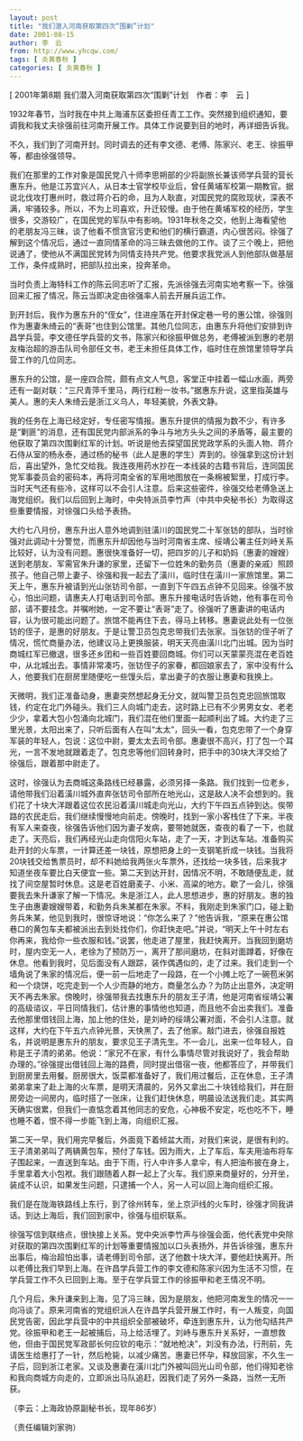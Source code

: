 ```yaml
---
layout: post
title: "我们潜入河南获取第四次“围剿”计划"
date: 2001-08-15
author: 李　云
from: http://www.yhcqw.com/
tags: [ 炎黄春秋 ]
categories: [ 炎黄春秋 ]
---
```



[ 2001年第8期 我们潜入河南获取第四次“围剿”计划　作者：李　云 ]

1932年春节，当时我在中共上海浦东区委担任青工工作。突然接到组织通知，要调我和我丈夫徐强前往河南开展工作。具体工作说要到目的地时，再详细告诉我。

不久，我们到了河南开封。同时调去的还有李文德、老傅、陈家兴、老王、徐振甲等，都由徐强领导。


我们在那里的工作对象是国民党八十师李思朔部的少将副旅长兼该师学兵营的营长惠东升。他是江苏宜兴人，从日本士官学校毕业后，曾任黄埔军校第一期教官。据说北伐攻打惠州时，救过蒋介石的命，且为人耿直，对国民党的腐败现状，深表不满，牢骚较多。所以，不为上司喜欢，升迁较慢。由于他在黄埔军校的经历，学生很多，交游较广，在国民党的军队中有影响。1931年秋冬之交，他到上海看望他的老朋友冯三昧，谈了他看不惯贪官污吏和他们的横行霸道，内心很苦闷。徐强了解到这个情况后，通过一直同情革命的冯三昧去做他的工作。谈了三个晚上，把他说通了，使他从不满国民党转为同情支持共产党。他要求我党派人到他部队做基层工作，条件成熟时，把部队拉出来，投奔革命。

当时负责上海特科工作的陈云同志听了汇报，先派徐强去河南实地考察一下。徐强回来汇报了情况，陈云当即决定由徐强率人前去开展兵运工作。


到开封后，我作为惠东升的“侄女”，住进座落在开封保定巷一号的惠公馆，徐强则作为惠妻朱绮云的“表哥”也住到公馆里。其他几位同志，由惠东升将他们安排到许昌学兵营。李文德任学兵营的文书，陈家兴和徐振甲做总务，老傅被派到惠的老朋友梅治超的游击队司令部任文书，老王未担任具体工作，临时住在旅馆里领导学兵营工作的几位同志。


惠东升的公馆，是一座四合院，颇有点文人气息，客堂正中挂着一幅山水画，两旁还有一副对联：“三尺青萍千里马，两行红粉一妆书。”据惠东升说，这里指英雄与美人。惠的夫人朱绮云是浙江义乌人，年轻美貌，外表文静。


我的任务在上海已经定好，专任密写情报。惠东升提供的情报为数不少，有许多是“剿匪”的消息，还有国民党内部派系的争斗与地方头头之间的矛盾等，最主要的他获取了第四次围剿红军的计划。听说是他去探望国民党政学系的头面人物、蒋介石侍从室的杨永泰，通过杨的秘书（此人是惠的学生）弄到的。徐强拿到这份计划后，喜出望外，急忙交给我。我连夜用药水抄在一本线装的古籍书背后，连同国民党军事委员会的密码本，再将河南全省的军用地图放在一条棉被絮里，打成行李。当时天气还有些冷，这样可以不会引人注意。后来这些密件，徐强交给老傅急送上海党组织。我们以后回到上海时，中央特派员李竹声（中共中央秘书长）为取得这些重要情报，对徐强口头给予表扬。


大约七八月份，惠东升出人意外地调到驻潢川的国民党二十军张钫的部队，当时徐强对此调动十分警觉，而惠东升却因他与当时河南省主席、绥靖公署主任刘峙关系比较好，认为没有问题。惠很快准备好一切，把四岁的儿子和奶妈（惠妻的嫂嫂）送到老朋友、军需官朱升谦的家里，还留下一位姓朱的勤务员（惠妻的亲戚）照顾孩子。他自己带上妻子、徐强和我一起去了潢川，临时住在潢川一家旅馆里。第二天上午，惠东升被请到光山张钫司令部，一直到下午四五点钟不见回来。徐强不放心，怕出问题，请惠夫人打电话到司令部。惠东升接电话时告诉她，他有事在司令部，请不要挂念。并嘱咐她，一定不要让“表哥”走了。徐强听了惠妻讲的电话内容，认为很可能出问题了。旅馆不能再住下去，得马上转移。惠妻说此处有一位张钫的侄子，是惠的好朋友。于是让警卫员包克忠带我们去张家。当张钫的侄子听了情况，慌忙商量办法，他建议马上更换服装，明天天亮由潢川北门出城。因为当时商城红军已撤退，很多还乡团和一些百姓要回商城。你们可以天蒙蒙亮混在老百姓中，从北城出去。事情非常凑巧，张钫侄子的家眷，都回娘家去了，家中没有什么人，他要我们在厨房里随便吃一些馒头后，拿出妻子的衣服让惠妻和我换上。


天微明，我们正准备动身，惠妻突然想起身无分文，就叫警卫员包克忠回旅馆取钱，约定在北门外碰头。我们三人向城门走去，这时路上已有不少男男女女、老老少少，拿着大包小包涌向北城门，我们混在他们里面一起顺利出了城。大约走了三里光景，太阳出来了，只听后面有人在叫“太太”，回头一看，包克忠带了一个身穿军装的年轻人，包说：这位中尉，要太太去司令部。惠妻很不高兴，打了包一个耳光，一言不发地就跟着走了。包克忠等他们回转身时，把手中的30块大洋交给了徐强后，跟着那中尉走了。


这时，徐强认为去商城这条路线已经暴露，必须另择一条路。我们找到一位老乡，请他带我们沿着潢川城外直奔张钫司令部所在地光山，这是敌人决不会想到的。我们花了十块大洋跟着这位农民沿着潢川城走向光山，大约下午四五点钟到达。俟带路的农民走后，我们继续慢慢地向前走。傍晚时，找到一家小客栈住了下来。半夜有军人来查夜，徐强告诉他们因为妻子发病，要带她就医，查夜的看了一下，也就走了。天亮后，我们再经光山走向信阳火车站，走了一天，才到达车站。准备购买赴开封的火车票，一计算还差一块钱，原想把身上的一支钢笔折成一块钱。当我将20块钱交给售票员时，却不料她给我两张火车票外，还找给一块多钱，后来我才知道坐夜车要比白天便宜一些。第二天到达开封，因情况不明，不敢随便乱走，就找了间空屋暂时休息。这是老百姓磨麦子、小米、高粱的地方。歇了一会儿，徐强要我去朱升谦家了解一下情况。朱是浙江人，此人思想进步，惠的好朋友。惠的独生子由惠妻嫂嫂带着，和勤务兵朱某都在朱家。不料，我刚走到朱家门口，碰上勤务兵朱某，他见到我时，很惊讶地说：“你怎么来了？”他告诉我，“原来在惠公馆巷口的黄包车夫都被派出去到处找你们，你赶快走吧。”并说，“明天上午十时左右你再来，我给你一些衣服和钱。”说罢，他走进了屋里，我赶快离开。当我回到磨坊时，屋内空无一人，老徐为了预防万一，离开了那间磨坊，在斜对面蹲着，好像在休息。他看到我时，见后面没有人跟踪，装作偶遇似的，走了过来。我们走到一个墙角说了朱家的情况后，便一前一后地走了一段路，在一个小摊上吃了一碗苞米粥和一个烧饼，吃完走到一个人少而静的地方，商量怎么办？为防止出意外，决定明天不再去朱家。傍晚时，徐强带我去找惠东升的朋友王子清，他是河南省绥靖公署的高级谘议，平日同情我们，估计惠的事情他也知道，而且他不会出卖我们。准备去他那里借钱回上海，加上他的住处，是刘峙的绥靖公署对面，不会引人注意。就这样，大约在下午五六点钟光景，天快黑了，去了他家。敲门进去，徐强自报姓名，并说明是惠东升的朋友，要求见王子清先生。不一会儿，出来一位年轻人，自称是王子清的弟弟。他说：“家兄不在家，有什么事情尽管对我说好了，我会帮助办理的。”徐强提出借钱回上海的路费，同时提出借宿一夜，他都答应了，并带我们到厨房里去用餐。厨房很大，饭菜都准备好了，我们用过餐后，正在休息，王子清弟弟拿来了赴上海的火车票，是明天清晨的，另外又拿出二十块钱给我们，并在厨房旁边一间房内，临时搭了一张床，让我们赶快休息，明晨设法送我们走。其实两天确实很累，但我们一直惦念着其他同志的安危，心神极不安定，吃也吃不下，睡也睡不着，恨不得一步能飞到上海，向组织汇报。


第二天一早，我们用完早餐后，外面竟下着倾盆大雨，对我们来说，是很有利的。王子清弟弟叫了两辆黄包车，预付了车钱。因为雨大，上了车后，车夫用油布将车子围起来，一直送到车站。由于下雨，行人中许多人拿伞，有人把油布披在身上，手里拿着大小包袱。我们跟随着人群一起上了火车。我们原来商量好的，分开坐，装成不认识，如果发生问题，只逮捕一个人，另一人可以回上海向组织汇报。

我们是在陇海铁路线上东行，到了徐州转车，坐上京沪线的火车时，徐强才同我讲话。到达上海后，我们回到家中，徐强与组织联系。


徐强写信到联络点，很快接上关系。党中央派李竹声与徐强会面，他代表党中央除对获取的第四次围剿红军的计划等重要情报加以口头表扬外，并告诉徐强，惠东升出事后，梅治超怕出事，请老傅到司令部，送了他数十块大洋，要他赶快离开。所以老傅比我们早到上海。在许昌学兵营工作的李文德和陈家兴因为生活不习惯，在学兵营工作不久已回到上海。至于在学兵营工作的徐振甲和老王情况不明。


几个月后，朱升谦来到上海，见了冯三昧，因为是朋友，他把河南发生的情况一一向冯谈了。原来河南省的党组织派人在许昌学兵营开展工作时，有一人叛变，向国民党告密，因此学兵营中的中共组织全部被破坏，牵连到惠东升，认为他勾结共产党。徐振甲和老王一起被捕后，马上给活埋了。刘峙与惠东升关系好，一直想救他，但由于国民党军政部长何应钦的电示：“就地枪决”，刘没有办法，行刑前，先请医生给惠打了一针，然后枪毙，以减少痛苦。惠妻已怀孕，释放回家，不久生一子后，回到浙江老家。又谈及惠妻在潢川北门外被叫回光山司令部，他们得知老徐和我向商城方向走的，立即派出马队追赶，因我们走了另外一条路，当然一无所获。

（李云：上海政协原副秘书长，现年86岁）

（责任编辑刘家驹）


